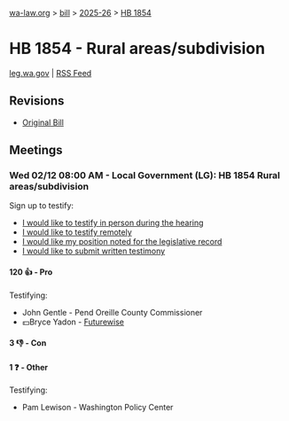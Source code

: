 [wa-law.org](/) > [bill](/bill/) > [2025-26](/bill/2025-26/) > [HB 1854](/bill/2025-26/hb/1854/)

# HB 1854 - Rural areas/subdivision
[leg.wa.gov](https://app.leg.wa.gov/billsummary?BillNumber=1854&Year=2025&Initiative=false) | [RSS Feed](./rss.xml)

## Revisions
* [Original Bill](1/)

## Meetings
### Wed 02/12 08:00 AM - Local Government (LG): HB 1854 Rural areas/subdivision
Sign up to testify:
* [I would like to testify in person during the hearing](https://app.leg.wa.gov/csi/Testifier/Add?chamber=House&mId=32727&aId=163690&caId=25644&tId=1)
* [I would like to testify remotely](https://app.leg.wa.gov/csi/Testifier/Add?chamber=House&mId=32727&aId=163690&caId=25644&tId=2)
* [I would like my position noted for the legislative record](https://app.leg.wa.gov/csi/Testifier/Add?chamber=House&mId=32727&aId=163690&caId=25644&tId=3)
* [I would like to submit written testimony](https://app.leg.wa.gov/csi/Testifier/Add?chamber=House&mId=32727&aId=163690&caId=25644&tId=4)

#### 120 👍 - Pro
Testifying:
* John Gentle - Pend Oreille County Commissioner
* 💵Bryce Yadon - [Futurewise](/org/futurewise/)

#### 3 👎 - Con

#### 1 ❓ - Other
Testifying:
* Pam Lewison - Washington Policy Center
